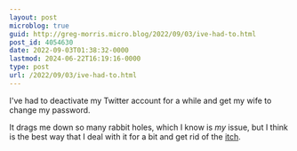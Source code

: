 ```yaml
---
layout: post
microblog: true
guid: http://greg-morris.micro.blog/2022/09/03/ive-had-to.html
post_id: 4054630
date: 2022-09-03T01:38:32-0000
lastmod: 2024-06-22T16:19:16-0000
type: post
url: /2022/09/03/ive-had-to.html
---
```

I've had to deactivate my Twitter account for a while and get my wife to change my password.

It drags me down so many rabbit holes, which I know is *my* issue, but I think is the best way that I deal with it for a bit and get rid of the [itch](https://micro.gregmorris.co.uk/2021/02/05/twitter-muscle-memory.html). 
